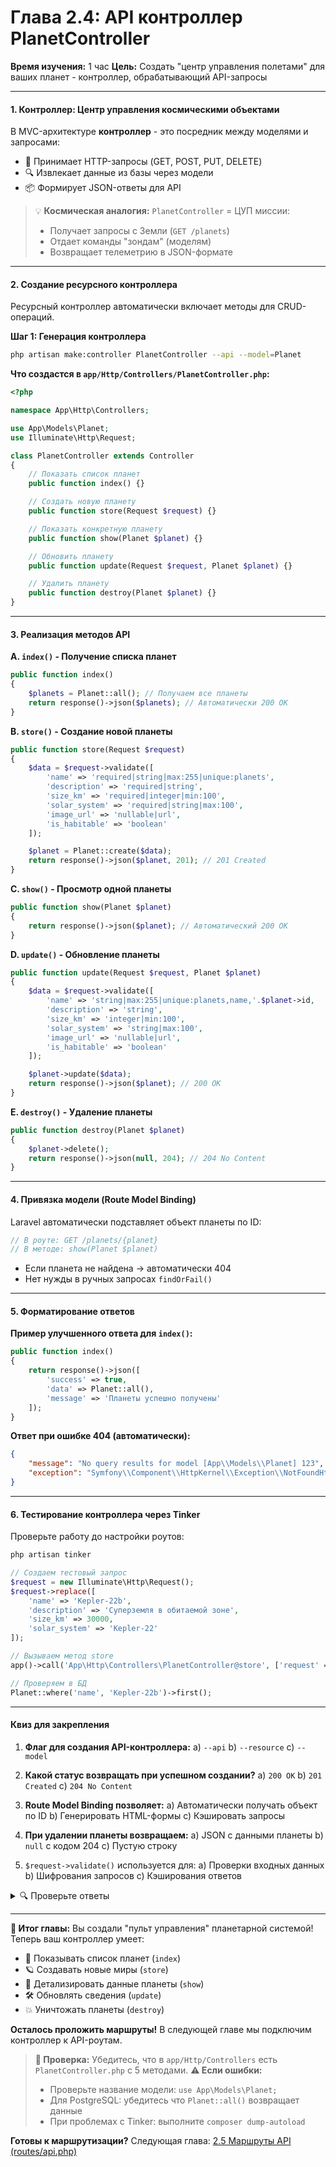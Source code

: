 # **Глава 2.4: API контроллер PlanetController**
**Время изучения:** 1 час
**Цель:** Создать "центр управления полетами" для ваших планет - контроллер, обрабатывающий API-запросы

---

#### **1. Контроллер: Центр управления космическими объектами**
В MVC-архитектуре **контроллер** - это посредник между моделями и запросами:
- 📡 Принимает HTTP-запросы (GET, POST, PUT, DELETE)
- 🔍 Извлекает данные из базы через модели
- 📦 Формирует JSON-ответы для API

> 💡 **Космическая аналогия:**
> `PlanetController` = ЦУП миссии:
> - Получает запросы с Земли (`GET /planets`)
> - Отдает команды "зондам" (моделям)
> - Возвращает телеметрию в JSON-формате

---

#### **2. Создание ресурсного контроллера**
Ресурсный контроллер автоматически включает методы для CRUD-операций.

**Шаг 1: Генерация контроллера**
```bash
php artisan make:controller PlanetController --api --model=Planet
```

**Что создастся в `app/Http/Controllers/PlanetController.php`:**
```php
<?php

namespace App\Http\Controllers;

use App\Models\Planet;
use Illuminate\Http\Request;

class PlanetController extends Controller
{
    // Показать список планет
    public function index() {}

    // Создать новую планету
    public function store(Request $request) {}

    // Показать конкретную планету
    public function show(Planet $planet) {}

    // Обновить планету
    public function update(Request $request, Planet $planet) {}

    // Удалить планету
    public function destroy(Planet $planet) {}
}
```

---

#### **3. Реализация методов API**

**A. `index()` - Получение списка планет**
```php
public function index()
{
    $planets = Planet::all(); // Получаем все планеты
    return response()->json($planets); // Автоматически 200 OK
}
```

**B. `store()` - Создание новой планеты**
```php
public function store(Request $request)
{
    $data = $request->validate([
        'name' => 'required|string|max:255|unique:planets',
        'description' => 'required|string',
        'size_km' => 'required|integer|min:100',
        'solar_system' => 'required|string|max:100',
        'image_url' => 'nullable|url',
        'is_habitable' => 'boolean'
    ]);

    $planet = Planet::create($data);
    return response()->json($planet, 201); // 201 Created
}
```

**C. `show()` - Просмотр одной планеты**
```php
public function show(Planet $planet)
{
    return response()->json($planet); // Автоматический 200 OK
}
```

**D. `update()` - Обновление планеты**
```php
public function update(Request $request, Planet $planet)
{
    $data = $request->validate([
        'name' => 'string|max:255|unique:planets,name,'.$planet->id,
        'description' => 'string',
        'size_km' => 'integer|min:100',
        'solar_system' => 'string|max:100',
        'image_url' => 'nullable|url',
        'is_habitable' => 'boolean'
    ]);

    $planet->update($data);
    return response()->json($planet); // 200 OK
}
```

**E. `destroy()` - Удаление планеты**
```php
public function destroy(Planet $planet)
{
    $planet->delete();
    return response()->json(null, 204); // 204 No Content
}
```

---

#### **4. Привязка модели (Route Model Binding)**
Laravel автоматически подставляет объект планеты по ID:
```php
// В роуте: GET /planets/{planet}
// В методе: show(Planet $planet)
```
- Если планета не найдена → автоматически 404
- Нет нужды в ручных запросах `findOrFail()`

---

#### **5. Форматирование ответов**
**Пример улучшенного ответа для `index()`:**
```php
public function index()
{
    return response()->json([
        'success' => true,
        'data' => Planet::all(),
        'message' => 'Планеты успешно получены'
    ]);
}
```

**Ответ при ошибке 404 (автоматически):**
```json
{
    "message": "No query results for model [App\\Models\\Planet] 123",
    "exception": "Symfony\\Component\\HttpKernel\\Exception\\NotFoundHttpException"
}
```

---

#### **6. Тестирование контроллера через Tinker**
Проверьте работу до настройки роутов:
```bash
php artisan tinker
```

```php
// Создаем тестовый запрос
$request = new Illuminate\Http\Request();
$request->replace([
    'name' => 'Kepler-22b',
    'description' => 'Суперземля в обитаемой зоне',
    'size_km' => 30000,
    'solar_system' => 'Kepler-22'
]);

// Вызываем метод store
app()->call('App\Http\Controllers\PlanetController@store', ['request' => $request]);

// Проверяем в БД
Planet::where('name', 'Kepler-22b')->first();
```

---

#### **Квиз для закрепления**
1. **Флаг для создания API-контроллера:**
   a) `--api`
   b) `--resource`
   c) `--model`

2. **Какой статус возвращать при успешном создании?**
   a) `200 OK`
   b) `201 Created`
   c) `204 No Content`

3. **Route Model Binding позволяет:**
   a) Автоматически получать объект по ID
   b) Генерировать HTML-формы
   c) Кэшировать запросы

4. **При удалении планеты возвращаем:**
   a) JSON с данными планеты
   b) `null` с кодом 204
   c) Пустую строку

5. `$request->validate()` используется для:
   a) Проверки входных данных
   b) Шифрования запросов
   c) Кэширования ответов

<details>
  <summary>🔍 Проверьте ответы</summary>

  **Правильные варианты:**
  1. a)
  2. b)
  3. a)
  4. b)
  5. a)
</details>

---

**🚀 Итог главы:**
Вы создали "пульт управления" планетарной системой! Теперь ваш контроллер умеет:
- 🌌 Показывать список планет (`index`)
- 🪐 Создавать новые миры (`store`)
- 🔭 Детализировать данные планеты (`show`)
- 🛠️ Обновлять сведения (`update`)
- 💥 Уничтожать планеты (`destroy`)

**Осталось проложить маршруты!** В следующей главе мы подключим контроллер к API-роутам.

> **📌 Проверка:**
> Убедитесь, что в `app/Http/Controllers` есть `PlanetController.php` с 5 методами.
> **⚠️ Если ошибки:**
> - Проверьте название модели: `use App\Models\Planet;`
> - Для PostgreSQL: убедитесь что `Planet::all()` возвращает данные
> - При проблемах с Tinker: выполните `composer dump-autoload`

**Готовы к маршрутизации?** Следующая глава: [2.5 Маршруты API (routes/api.php)](routes)

